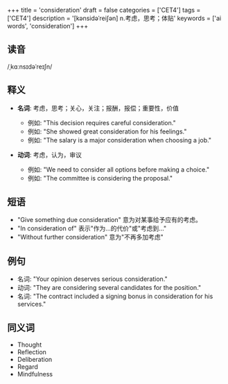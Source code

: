 +++
title = 'consideration'
draft = false
categories = ['CET4']
tags = ['CET4']
description = '[kənsidəˈrei∫ən] n.考虑，思考；体贴'
keywords = ['ai words', 'consideration']
+++

## 读音
/ˌkɑːnsɪdəˈreɪʃn/

## 释义
- **名词**: 考虑，思考；关心，关注；报酬，报偿；重要性，价值
  - 例如: "This decision requires careful consideration."
  - 例如: "She showed great consideration for his feelings."
  - 例如: "The salary is a major consideration when choosing a job."

- **动词**: 考虑，认为，审议
  - 例如: "We need to consider all options before making a choice."
  - 例如: "The committee is considering the proposal."

## 短语
- "Give something due consideration" 意为对某事给予应有的考虑。
- "In consideration of" 表示"作为...的代价"或"考虑到..."
- "Without further consideration" 意为"不再多加考虑"

## 例句
- 名词: "Your opinion deserves serious consideration."
- 动词: "They are considering several candidates for the position."
- 名词: "The contract included a signing bonus in consideration for his services."

## 同义词
- Thought
- Reflection
- Deliberation
- Regard
- Mindfulness
